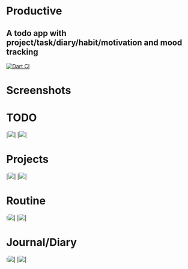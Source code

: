 # Productive

## A todo app with project/task/diary/habit/motivation and mood tracking
[![Dart CI](https://github.com/erluxman/productiveapp/workflows/Flutter%20CI/badge.svg)](https://github.com/erluxman/productiveapp/actions)

# Screenshots

# TODO
|![](/art/Todo.png)|
|![](/art/createtodo.png )|
# Projects
|![](/art/Projects.png)|
|![](/art/createproject.png )|
# Routine
!![](/art/routine.png )|
|![](/art/createroutine.png )|
# Journal/Diary
!![](/art/Journal.png)|
|![](/art/createjournalentry.png)|

